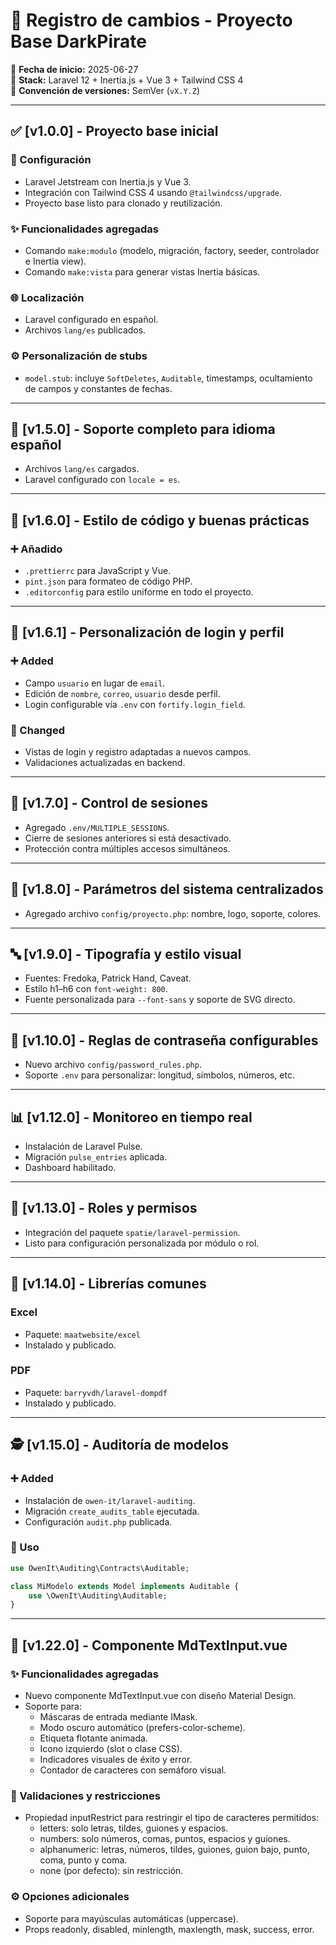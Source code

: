 # 📓 Registro de cambios - Proyecto Base DarkPirate

📅 **Fecha de inicio:** 2025-06-27  
🚀 **Stack:** Laravel 12 + Inertia.js + Vue 3 + Tailwind CSS 4  
📂 **Convención de versiones:** SemVer (`vX.Y.Z`)

---

## ✅ [v1.0.0] - Proyecto base inicial

### 🔧 Configuración
- Laravel Jetstream con Inertia.js y Vue 3.
- Integración con Tailwind CSS 4 usando `@tailwindcss/upgrade`.
- Proyecto base listo para clonado y reutilización.

### ✨ Funcionalidades agregadas
- Comando `make:modulo` (modelo, migración, factory, seeder, controlador e Inertia view).
- Comando `make:vista` para generar vistas Inertia básicas.

### 🌐 Localización
- Laravel configurado en español.
- Archivos `lang/es` publicados.

### ⚙️ Personalización de stubs
- `model.stub`: incluye `SoftDeletes`, `Auditable`, timestamps, ocultamiento de campos y constantes de fechas.

---

## 🧩 [v1.5.0] - Soporte completo para idioma español

- Archivos `lang/es` cargados.
- Laravel configurado con `locale = es`.

---

## 💅 [v1.6.0] - Estilo de código y buenas prácticas

### ➕ Añadido
- `.prettierrc` para JavaScript y Vue.
- `pint.json` para formateo de código PHP.
- `.editorconfig` para estilo uniforme en todo el proyecto.

---

## 👤 [v1.6.1] - Personalización de login y perfil

### ➕ Added
- Campo `usuario` en lugar de `email`.
- Edición de `nombre`, `correo`, `usuario` desde perfil.
- Login configurable vía `.env` con `fortify.login_field`.

### 🔁 Changed
- Vistas de login y registro adaptadas a nuevos campos.
- Validaciones actualizadas en backend.

---

## 🔐 [v1.7.0] - Control de sesiones

- Agregado `.env/MULTIPLE_SESSIONS`.
- Cierre de sesiones anteriores si está desactivado.
- Protección contra múltiples accesos simultáneos.

---

## 🎨 [v1.8.0] - Parámetros del sistema centralizados

- Agregado archivo `config/proyecto.php`: nombre, logo, soporte, colores.

---

## 🔤 [v1.9.0] - Tipografía y estilo visual

- Fuentes: Fredoka, Patrick Hand, Caveat.
- Estilo h1–h6 con `font-weight: 800`.
- Fuente personalizada para `--font-sans` y soporte de SVG directo.

---

## 🔑 [v1.10.0] - Reglas de contraseña configurables

- Nuevo archivo `config/password_rules.php`.
- Soporte `.env` para personalizar: longitud, símbolos, números, etc.

---

## 📊 [v1.12.0] - Monitoreo en tiempo real

- Instalación de Laravel Pulse.
- Migración `pulse_entries` aplicada.
- Dashboard habilitado.

---

## 🔐 [v1.13.0] - Roles y permisos

- Integración del paquete `spatie/laravel-permission`.
- Listo para configuración personalizada por módulo o rol.

---

## 📄 [v1.14.0] - Librerías comunes

### Excel
- Paquete: `maatwebsite/excel`
- Instalado y publicado.

### PDF
- Paquete: `barryvdh/laravel-dompdf`
- Instalado y publicado.

---

## 🕵️ [v1.15.0] - Auditoría de modelos

### ➕ Added
- Instalación de `owen-it/laravel-auditing`.
- Migración `create_audits_table` ejecutada.
- Configuración `audit.php` publicada.


### 📌 Uso
```php
use OwenIt\Auditing\Contracts\Auditable;

class MiModelo extends Model implements Auditable {
    use \OwenIt\Auditing\Auditable;
}
```

---

## 🧱 [v1.22.0] - Componente MdTextInput.vue

### ✨ Funcionalidades agregadas
- Nuevo componente MdTextInput.vue con diseño Material Design.
- Soporte para:
    - Máscaras de entrada mediante IMask.
    - Modo oscuro automático (prefers-color-scheme).
    - Etiqueta flotante animada.
    - Icono izquierdo (slot o clase CSS).
    - Indicadores visuales de éxito y error.
    - Contador de caracteres con semáforo visual.

### 🔐 Validaciones y restricciones
- Propiedad inputRestrict para restringir el tipo de caracteres permitidos:
    - letters: solo letras, tildes, guiones y espacios.
    - numbers: solo números, comas, puntos, espacios y guiones.
    - alphanumeric: letras, números, tildes, guiones, guion bajo, punto, coma, punto y coma.
    - none (por defecto): sin restricción.

### ⚙️ Opciones adicionales
- Soporte para mayúsculas automáticas (uppercase).
- Props readonly, disabled, minlength, maxlength, mask, success, error.
